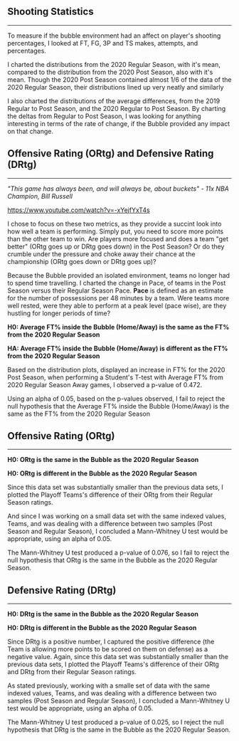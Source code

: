 
## Shooting Statistics
___
To measure if the bubble environment had an affect on player's shooting percentages, I looked at FT, FG, 3P and TS makes, attempts, and percentages.

I charted the distributions from the 2020 Regular Season, with it's mean, compared to the distribution from the 2020 Post Season, also with it's mean. Though the 2020 Post Season contained almost 1/6 of the data of the 2020 Regular Season, their distributions lined up very neatly and similarly

I also charted the distributions of the average differences, from the 2019 Regular to Post Season, and the 2020 Regular to Post Season. By charting the deltas from Regular to Post Season, I was looking for anything interesting in terms of the rate of change, if the Bubble provided any impact on that change. 

## Offensive Rating (ORtg) and Defensive Rating (DRtg)
___
*"This game has always been, and will always be, about buckets" - 11x NBA Champion, Bill Russell*

https://www.youtube.com/watch?v=-xYejfYxT4s

I chose to focus on these two metrics, as they provide a succint look into how well a team is performing. Simply put, you need to score more points than the other team to win. Are players more focused and does a team "get better" (ORtg goes up or DRtg goes down) in the Post Season? Or do they crumble under the pressure and choke away their chance at the championship (ORtg goes down or DRtg goes up)?

Because the Bubble provided an isolated environment, teams no longer had to spend time travelling. I charted the change in Pace, of teams in the Post Season versus their Regular Season Pace. **Pace** is defined as an estimate for the number of possessions per 48 minutes by a team. Were teams more well rested, were they able to perform at a peak level (pace wise), are they hustling for longer periods of time? 


**H0: Average FT% inside the Bubble (Home/Away) is the same as the FT% from the 2020 Regular Season**

**HA: Average FT% inside the Bubble (Home/Away) is different as the FT% from the 2020 Regular Season**

Based on the distribution plots, displayed an increase in FT% for the 2020 Post Season, when performing a Student's T-test with Average FT% from 2020 Regular Season Away games, I observed a p-value of 0.472.

Using an alpha of 0.05, based on the p-values observed, I fail to reject the null hypothesis that the Average FT% inside the Bubble (Home/Away) is the same as the FT% from the 2020 Regular Season

## Offensive Rating (ORtg) 
___
**H0: ORtg is the same in the Bubble as the 2020 Regular Season**

**H0: ORtg is different in the Bubble as the 2020 Regular Season**

Since this data set was substantially smaller than the previous data sets, I plotted the Playoff Teams's difference of their ORtg from their Regular Season ratings. 

And since I was working on a small data set with the same indexed values, Teams, and was dealing with a difference between two samples (Post Season and Regular Season), I concluded a Mann-Whitney U test would be appropriate, using an alpha of 0.05. 

The Mann-Whitney U test produced a p-value of 0.076, so I fail to reject the null hypothesis that ORtg is the same in the Bubble as the 2020 Regular Season.

##  Defensive Rating (DRtg)
___
**H0: DRtg is the same in the Bubble as the 2020 Regular Season**

**H0: DRtg is different in the Bubble as the 2020 Regular Season**

Since DRtg is a positive number, I captured the positive difference (the Team is allowing more points to be scored on them on defense) as a negative value. Again, since this data set was substantially smaller than the previous data sets, I plotted the Playoff Teams's difference of their ORtg and DRtg from their Regular Season ratings. 

As stated previously, working with a smalle set of data with the same indexed values, Teams, and was dealing with a difference between two samples (Post Season and Regular Season), I concluded a Mann-Whitney U test would be appropriate, using an alpha of 0.05. 

The Mann-Whitney U test produced a p-value of 0.025, so I reject the null hypothesis that DRtg is the same in the Bubble as the 2020 Regular Season.